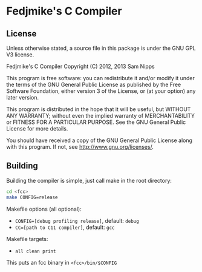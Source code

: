 Fedjmike's C Compiler
=====================

License
-------

Unless otherwise stated, a source file in this package is under the GNU GPL V3 license.

Fedjmike's C Compiler Copyright (C) 2012, 2013 Sam Nipps

This program is free software: you can redistribute it and/or modify it under the terms of the GNU General Public License as published by the Free Software Foundation, either version 3 of the License, or (at your option) any later version.

This program is distributed in the hope that it will be useful, but WITHOUT ANY WARRANTY; without even the implied warranty of MERCHANTABILITY or FITNESS FOR A PARTICULAR PURPOSE. See the GNU General Public License for more details. 

You should have received a copy of the GNU General Public License along with this program. If not, see http://www.gnu.org/licenses/.

Building
--------

Building the compiler is simple, just call make in the root directory:

```bash
cd <fcc>
make CONFIG=release
```

Makefile options (all optional):
- `CONFIG=[debug profiling release]`, default: `debug`
- `CC=[path to C11 compiler]`, default: `gcc`

Makefile targets:
- `all clean print`

This puts an fcc binary in `<fcc>/bin/$CONFIG`
